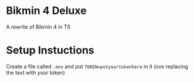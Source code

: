 # Bikmin 4 Deluxe
 A rewrite of Bikmin 4 in TS

# Setup Instuctions
Create a file called `.env` and put `TOKEN=putyourtokenhere` in it (ovs replacing the text with your token)
